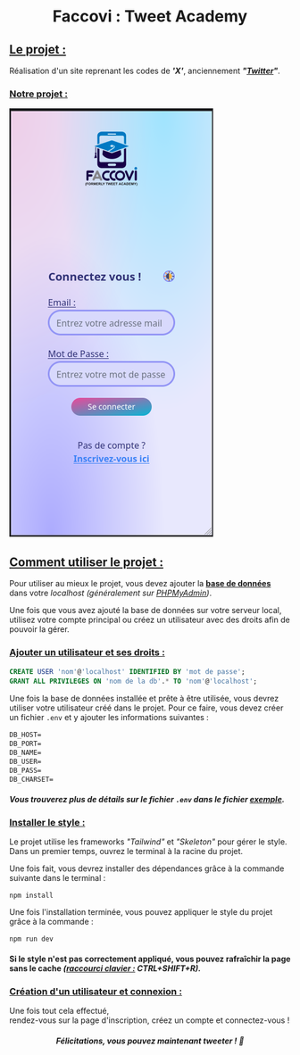 # <p align="center">Faccovi : Tweet Academy

## <ins>Le projet :
Réalisation d'un site reprenant les codes de **_'X'_**, anciennement **_"[Twitter](https://x.com/)"_**.

### <ins>Notre projet :
![ScreenShot de l'accueil de la page](./public/screenshots/screen-login_page.png)

## <ins>Comment utiliser le projet :
Pour utiliser au mieux le projet, vous devez ajouter la **[base de données](./public/db/my_twitter-database.sql)** dans votre *localhost* *(généralement sur [PHPMyAdmin](http://localhost/phpmyadmin/))*.

Une fois que vous avez ajouté la base de données sur votre serveur local, utilisez votre compte principal ou créez un utilisateur avec des droits afin de pouvoir la gérer. <br>

### <ins>Ajouter un utilisateur et ses droits :<br>
```sql
CREATE USER 'nom'@'localhost' IDENTIFIED BY 'mot de passe';
GRANT ALL PRIVILEGES ON 'nom de la db'.* TO 'nom'@'localhost';
```

Une fois la base de données installée et prête à être utilisée, vous devrez utiliser votre utilisateur créé dans le projet. Pour ce faire, vous devez créer un fichier `.env` et y ajouter les informations suivantes :
```
DB_HOST=
DB_PORT=
DB_NAME=
DB_USER=
DB_PASS=
DB_CHARSET=
```
#### *Vous trouverez plus de détails sur le fichier `.env` dans le fichier [exemple](./db.env.example).*

### <ins>Installer le style :
Le projet utilise les frameworks *"Tailwind"* et *"Skeleton"* pour gérer le style.<br>
Dans un premier temps, ouvrez le terminal à la racine du projet.<br>

Une fois fait, vous devrez installer des dépendances grâce à la commande suivante dans le terminal :
```
npm install
```

Une fois l'installation terminée, vous pouvez appliquer le style du projet grâce à la commande :
```
npm run dev
```

#### Si le style n'est pas correctement appliqué, vous pouvez rafraîchir la page sans le cache _(<ins>raccourci clavier :</ins> CTRL+SHIFT+R)._

### <ins>Création d'un utilisateur et connexion :
Une fois tout cela effectué,  
rendez-vous sur la page d'inscription, créez un compte et connectez-vous ! <br>
##### <p align="center">Félicitations, vous pouvez maintenant tweeter ! 🎉
